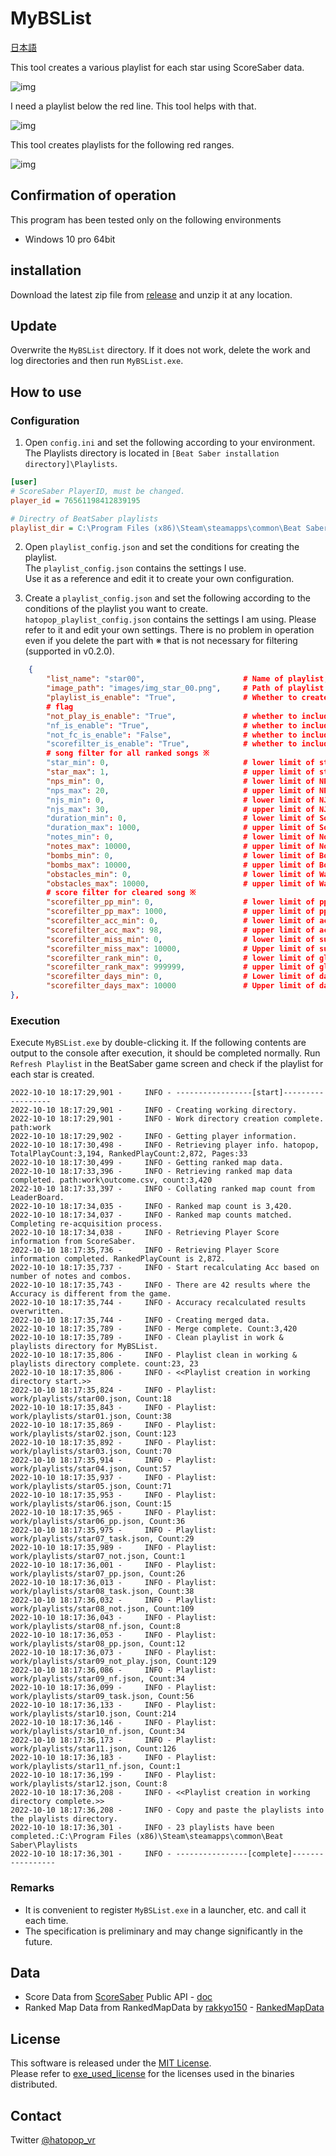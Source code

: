 # MyBSList

[日本語](README_JP.md)

This tool creates a various playlist for each star using ScoreSaber data.

![img](images/img_explain_001.jpg)

I need a playlist below the red line.
This tool helps with that.

![img](images/img_explain_002.jpg)

This tool creates playlists for the following red ranges.

![img](images/img_explain_003.jpg)

## Confirmation of operation

This program has been tested only on the following environments
- Windows 10 pro 64bit

## installation

Download the latest zip file from [release](https://github.com/hatopopvr/MyBSList/releases) and unzip it at any location.

## Update

Overwrite the `MyBSList` directory. If it does not work, delete the work and log directories and then run `MyBSList.exe`.

## How to use

### Configuration

1. Open `config.ini` and set the following according to your environment.  
The Playlists directory is located in `[Beat Saber installation directory]\Playlists`.

```ini
[user]
# ScoreSaber PlayerID, must be changed.
player_id = 76561198412839195

# Directry of BeatSaber playlists
playlist_dir = C:\Program Files (x86)\Steam\steamapps\common\Beat Saber\Playlists
```

2. Open `playlist_config.json` and set the conditions for creating the playlist.  
The `playlist_config.json` contains the settings I use.  
Use it as a reference and edit it to create your own configuration.  

2. Create a `playlist_config.json` and set the following according to the conditions of the playlist you want to create. `hatopop_playlist_config.json` contains the settings I am using. Please refer to it and edit your own settings. There is no problem in operation even if you delete the part with ※ that is not necessary for filtering (supported in v0.2.0).

```json
    {
        "list_name": "star00",                      # Name of playlist, please set all different names
        "image_path": "images/img_star_00.png",     # Path of playlist image
        "playlist_is_enable": "True",               # Whether to create this playlist
        # flag
        "not_play_is_enable": "True",               # whether to include not played scores in the playlist | True : include
        "nf_is_enable": "True",                     # whether to include NoFail scores in playlist | True : include
        "not_fc_is_enable": "False",                # whether to include not FullCombo scores in playlist | True : include
        "scorefilter_is_enable": "True",            # whether to include cleared scores in the playlist if they match the following score filters | True : include
        # song filter for all ranked songs ※
        "star_min": 0,                              # lower limit of star ※               
        "star_max": 1,                              # upper limit of star ※
        "nps_min": 0,                               # lower limit of NPS (NPS: Notes per second) ※
        "nps_max": 20,                              # upper limit of NPS (NPS: Notes per second) ※
        "njs_min": 0,                               # lower limit of NJS (NJS: Notes Jump Speed) ※
        "njs_max": 30,                              # upper limit of NJS (NJS: Notes Jump Speed) ※
        "duration_min": 0,                          # lower limit of Song length (unit: seconds) ※
        "duration_max": 1000,                       # upper limit of Song length (unit: seconds) ※
        "notes_min": 0,                             # lower limit of Notes count ※
        "notes_max": 10000,                         # upper limit of Notes count ※
        "bombs_min": 0,                             # lower limit of Bomb count ※
        "bombs_max": 10000,                         # upper limit of Bomb count ※
        "obstacles_min": 0,                         # lower limit of Wall count ※
        "obstacles_max": 10000,                     # upper limit of Wall count ※
        # score filter for cleared song ※
        "scorefilter_pp_min": 0,                    # lower limit of pp ※
        "scorefilter_pp_max": 1000,                 # upper limit of pp ※
        "scorefilter_acc_min": 0,                   # lower limit of accuracy ※
        "scorefilter_acc_max": 98,                  # upper limit of accuracy ※
        "scorefilter_miss_min": 0,                  # lower limit of sum of Bad+Miss cut ※
        "scorefilter_miss_max": 10000,              # Upper limit of sum of Bad+Miss cut ※
        "scorefilter_rank_min": 0,                  # lower limit of global rank ※
        "scorefilter_rank_max": 999999,             # upper limit of global rank ※
        "scorefilter_days_min": 0,                  # Lower limit of days elapsed since score update (to extract old score) ※
        "scorefilter_days_max": 10000               # Upper limit of days elapsed since score update ※
},
```

### Execution

Execute `MyBSList.exe` by double-clicking it.
If the following contents are output to the console after execution, it should be completed normally.
Run `Refresh Playlist` in the BeatSaber game screen and check if the playlist for each star is created.

```log
2022-10-10 18:17:29,901 -     INFO - -----------------[start]------------------
2022-10-10 18:17:29,901 -     INFO - Creating working directory.
2022-10-10 18:17:29,901 -     INFO - Work directory creation complete. path:work
2022-10-10 18:17:29,902 -     INFO - Getting player information.
2022-10-10 18:17:30,498 -     INFO - Retrieving player info. hatopop, TotalPlayCount:3,194, RankedPlayCount:2,872, Pages:33
2022-10-10 18:17:30,499 -     INFO - Getting ranked map data.
2022-10-10 18:17:33,396 -     INFO - Retrieving ranked map data completed. path:work\outcome.csv, count:3,420
2022-10-10 18:17:33,397 -     INFO - Collating ranked map count from LeaderBoard.
2022-10-10 18:17:34,035 -     INFO - Ranked map count is 3,420.
2022-10-10 18:17:34,037 -     INFO - Ranked map counts matched. Completing re-acquisition process.
2022-10-10 18:17:34,038 -     INFO - Retrieving Player Score information from ScoreSaber.
2022-10-10 18:17:35,736 -     INFO - Retrieving Player Score information completed. RankedPlayCount is 2,872.
2022-10-10 18:17:35,737 -     INFO - Start recalculating Acc based on number of notes and combos.
2022-10-10 18:17:35,743 -     INFO - There are 42 results where the Accuracy is different from the game.
2022-10-10 18:17:35,744 -     INFO - Accuracy recalculated results overwritten.
2022-10-10 18:17:35,744 -     INFO - Creating merged data.
2022-10-10 18:17:35,789 -     INFO - Merge complete. Count:3,420
2022-10-10 18:17:35,789 -     INFO - Clean playlist in work & playlists directory for MyBSList.
2022-10-10 18:17:35,806 -     INFO - Playlist clean in working & playlists directory complete. count:23, 23
2022-10-10 18:17:35,806 -     INFO - <<Playlist creation in working directory start.>>
2022-10-10 18:17:35,824 -     INFO - Playlist: work/playlists/star00.json, Count:18
2022-10-10 18:17:35,843 -     INFO - Playlist: work/playlists/star01.json, Count:38
2022-10-10 18:17:35,869 -     INFO - Playlist: work/playlists/star02.json, Count:123
2022-10-10 18:17:35,892 -     INFO - Playlist: work/playlists/star03.json, Count:70
2022-10-10 18:17:35,914 -     INFO - Playlist: work/playlists/star04.json, Count:57
2022-10-10 18:17:35,937 -     INFO - Playlist: work/playlists/star05.json, Count:71
2022-10-10 18:17:35,953 -     INFO - Playlist: work/playlists/star06.json, Count:15
2022-10-10 18:17:35,965 -     INFO - Playlist: work/playlists/star06_pp.json, Count:36
2022-10-10 18:17:35,975 -     INFO - Playlist: work/playlists/star07_task.json, Count:29
2022-10-10 18:17:35,989 -     INFO - Playlist: work/playlists/star07_not.json, Count:1
2022-10-10 18:17:36,001 -     INFO - Playlist: work/playlists/star07_pp.json, Count:26
2022-10-10 18:17:36,013 -     INFO - Playlist: work/playlists/star08_task.json, Count:38
2022-10-10 18:17:36,032 -     INFO - Playlist: work/playlists/star08_not.json, Count:109
2022-10-10 18:17:36,043 -     INFO - Playlist: work/playlists/star08_nf.json, Count:8
2022-10-10 18:17:36,053 -     INFO - Playlist: work/playlists/star08_pp.json, Count:12
2022-10-10 18:17:36,073 -     INFO - Playlist: work/playlists/star09_not_play.json, Count:129
2022-10-10 18:17:36,086 -     INFO - Playlist: work/playlists/star09_nf.json, Count:34
2022-10-10 18:17:36,099 -     INFO - Playlist: work/playlists/star09_task.json, Count:56
2022-10-10 18:17:36,133 -     INFO - Playlist: work/playlists/star10.json, Count:214
2022-10-10 18:17:36,146 -     INFO - Playlist: work/playlists/star10_nf.json, Count:34
2022-10-10 18:17:36,173 -     INFO - Playlist: work/playlists/star11.json, Count:126
2022-10-10 18:17:36,183 -     INFO - Playlist: work/playlists/star11_nf.json, Count:1
2022-10-10 18:17:36,199 -     INFO - Playlist: work/playlists/star12.json, Count:8
2022-10-10 18:17:36,208 -     INFO - <<Playlist creation in working directory complete.>>
2022-10-10 18:17:36,208 -     INFO - Copy and paste the playlists into the playlists directory.
2022-10-10 18:17:36,301 -     INFO - 23 playlists have been completed.:C:\Program Files (x86)\Steam\steamapps\common\Beat Saber\Playlists
2022-10-10 18:17:36,301 -     INFO - ----------------[complete]-----------------
```

### Remarks

- It is convenient to register `MyBSList.exe` in a launcher, etc. and call it each time.
- The specification is preliminary and may change significantly in the future.

## Data
- Score Data from [ScoreSaber](https://scoresaber.com/) Public API - [doc](https://docs.scoresaber.com/)  
- Ranked Map Data from RankedMapData by [rakkyo150](https://twitter.com/rakkyo150) - [RankedMapData](https://github.com/rakkyo150/RankedMapData)  


## License

This software is released under the [MIT License](https://github.com/hatopopvr/MyBSList/blob/main/LICENSE).  
Please refer to [exe_used_license](https://github.com/hatopopvr/MyBSList/blob/main/exe_used_license) for the licenses used in the binaries distributed.

## Contact
Twitter [@hatopop_vr](https://twitter.com/hatopop_vr)
